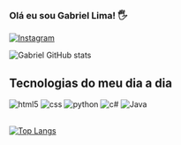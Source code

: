 
### Olá eu sou Gabriel Lima! 🖐️
[![Instagram](https://img.shields.io/badge/Instagram-E4405F?style=for-the-badge&logo=instagram&logoColor=white)](https://www.instagram.com/gabriel_limao7500/)

![Gabriel GitHub stats](https://github-readme-stats.vercel.app/api?username=gabriellimao7500&show_icons=true&theme=cobalt)

## Tecnologias do meu dia a dia

<div>
  <img src="https://img.shields.io/badge/HTML5-E34F26?style=for-the-badge&logo=html5&logoColor=white" alt="html5">
  <img src="https://img.shields.io/badge/CSS3-1572B6?style=for-the-badge&logo=css3&logoColor=white" alt="css">
  <img src="https://img.shields.io/badge/Python-14354C?style=for-the-badge&logo=python&logoColor=white" alt="python">
  <img src="https://img.shields.io/badge/C%23-239120?style=for-the-badge&logo=c-sharp&logoColor=white" alt="c#">
  <img src="https://img.shields.io/badge/Java-ED8B00?style=for-the-badge&logo=openjdk&logoColor=white" alt="Java">
</div><br/>

[![Top Langs](https://github-readme-stats.vercel.app/api/top-langs/?username=gabriellimao7500&layout=donut-vertical)](https://github.com/anuraghazra/github-readme-stats)

##
